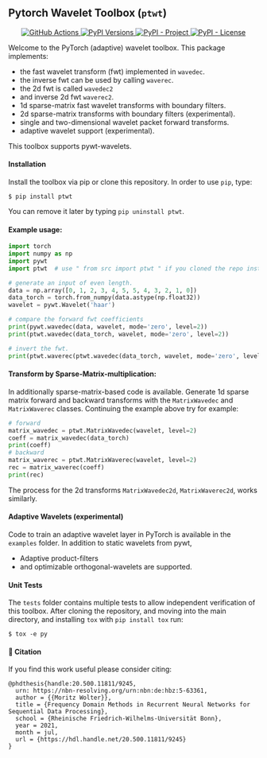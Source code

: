 ## Pytorch Wavelet Toolbox (`ptwt`)

<p align="center">
  <a href="https://github.com/v0lta/PyTorch-Wavelet-Toolbox/actions/workflows/tests.yml">
    <img src="https://github.com/v0lta/PyTorch-Wavelet-Toolbox/actions/workflows/tests.yml/badge.svg"
         alt="GitHub Actions">
  </a>
  <a href="https://pypi.org/project/ptwt/">
    <img src="https://img.shields.io/pypi/pyversions/ptwt"
         alt="PyPI Versions">
  </a>

  <a href="https://pypi.org/project/ptwt/">
    <img src="https://img.shields.io/pypi/v/ptwt"
         alt="PyPI - Project">
  </a>
  
  <a href="https://github.com/v0lta/PyTorch-Wavelet-Toolbox/blob/main/LICENSE">
    <img alt="PyPI - License" src="https://img.shields.io/pypi/l/ptwt">
  </a>
</p>



Welcome to the PyTorch (adaptive) wavelet toolbox. This package implements:

- the fast wavelet transform (fwt) implemented in ```wavedec```.
- the inverse fwt can be used by calling ```waverec```.
- the 2d fwt is called ```wavedec2```
- and inverse 2d fwt ```waverec2```.
- 1d sparse-matrix fast wavelet transforms with boundary filters.
- 2d sparse-matrix transforms with boundary filters (experimental).
- single and two-dimensional wavelet packet forward transforms.
- adaptive wavelet support (experimental).

This toolbox supports pywt-wavelets. 
  
#### Installation

Install the toolbox via pip or clone this repository. In order to use `pip`, type:

``` shell
$ pip install ptwt
```

You can remove it later by typing ```pip uninstall ptwt```.

#### Example usage:

```python
import torch
import numpy as np
import pywt
import ptwt  # use " from src import ptwt " if you cloned the repo instead of using pip.

# generate an input of even length.
data = np.array([0, 1, 2, 3, 4, 5, 5, 4, 3, 2, 1, 0])
data_torch = torch.from_numpy(data.astype(np.float32))
wavelet = pywt.Wavelet('haar')

# compare the forward fwt coefficients
print(pywt.wavedec(data, wavelet, mode='zero', level=2))
print(ptwt.wavedec(data_torch, wavelet, mode='zero', level=2))

# invert the fwt.
print(ptwt.waverec(ptwt.wavedec(data_torch, wavelet, mode='zero', level=2), wavelet))
```

#### Transform by Sparse-Matrix-multiplication:

In additionally sparse-matrix-based code is available.
Generate 1d sparse matrix forward and backward transforms with the
`MatrixWavedec` and `MatrixWaverec` classes.
Continuing the example above try for example:

```python
# forward
matrix_wavedec = ptwt.MatrixWavedec(wavelet, level=2)
coeff = matrix_wavedec(data_torch)
print(coeff)
# backward 
matrix_waverec = ptwt.MatrixWaverec(wavelet, level=2)
rec = matrix_waverec(coeff)
print(rec)
```

The process for the 2d transforms `MatrixWavedec2d`, `MatrixWaverec2d`,
works similarly.


#### Adaptive Wavelets (experimental)

Code to train an adaptive wavelet layer in PyTorch is available in the `examples` folder. In addition to static wavelets
from pywt,

- Adaptive product-filters
- and optimizable orthogonal-wavelets are supported.


#### Unit Tests

The `tests` folder contains multiple tests to allow independent verification of this toolbox. After cloning the
repository, and moving into the main directory, and installing `tox` with `pip install tox` run:

```shell
$ tox -e py
```


#### 📖 Citation
If you find this work useful please consider citing:
```
@phdthesis{handle:20.500.11811/9245,
  urn: https://nbn-resolving.org/urn:nbn:de:hbz:5-63361,
  author = {{Moritz Wolter}},
  title = {Frequency Domain Methods in Recurrent Neural Networks for Sequential Data Processing},
  school = {Rheinische Friedrich-Wilhelms-Universität Bonn},
  year = 2021,
  month = jul,
  url = {https://hdl.handle.net/20.500.11811/9245}
}
```
